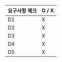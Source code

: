 | 요구사항 체크 | O / X |
|----------|------|
| D1       | X    |
| D2       | X    |
| D3       | X    |
| D4       | X    |
| D5       | X    |
